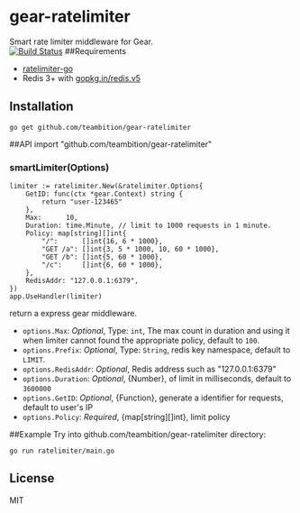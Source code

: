 # gear-ratelimiter
Smart rate limiter middleware for Gear.  
[![Build Status][travis-image]][travis-url]
##Requirements
 - [ratelimiter-go](https://github.com/teambition/ratelimiter-go)
 - Redis 3+ with  [gopkg.in/redis.v5](gopkg.in/redis.v5)

## Installation
    go get github.com/teambition/gear-ratelimiter

##API
    import "github.com/teambition/gear-ratelimiter"
### smartLimiter(Options)
	limiter := ratelimiter.New(&ratelimiter.Options{
		GetID: func(ctx *gear.Context) string {
			return "user-123465"
		},
		Max:      10,
		Duration: time.Minute, // limit to 1000 requests in 1 minute.
		Policy: map[string][]int{
			"/":      []int{16, 6 * 1000},
			"GET /a": []int{3, 5 * 1000, 10, 60 * 1000},
			"GET /b": []int{5, 60 * 1000},
			"/c":     []int{6, 60 * 1000},
		},
		RedisAddr: "127.0.0.1:6379",
	})
    app.UseHandler(limiter)
return a express gear middleware.

- `options.Max`: *Optional*, Type: `int`, The max count in duration and using it when limiter cannot found the appropriate policy, default to `100`.
- `options.Prefix`: *Optional*, Type: `String`, redis key namespace, default to `LIMIT`.
- `options.RedisAddr`: *Optional*, Redis address such as "127.0.0.1:6379"
- `options.Duration`: *Optional*, {Number}, of limit in milliseconds, default to `3600000`
- `options.GetID`: *Optional*, {Function}, generate a identifier for requests, default to user's IP
- `options.Policy`: *Required*, {map[string][]int}, limit policy

##Example
Try into github.com/teambition/gear-ratelimiter directory:  

    go run ratelimiter/main.go

## License
​MIT  

[travis-url]: https://travis-ci.org/teambition/gear-ratelimiter
[travis-image]: http://img.shields.io/travis/teambition/gear-ratelimiter.svg
